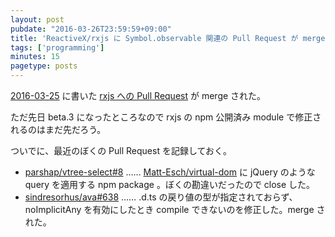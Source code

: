 ```yaml
---
layout: post
pubdate: "2016-03-26T23:59:59+09:00"
title: 'ReactiveX/rxjs に Symbol.observable 関連の Pull Request が merge された'
tags: ['programming']
minutes: 15
pagetype: posts
---
```

[2016-03-25][] に書いた [rxjs への Pull Request](https://github.com/ReactiveX/rxjs/pull/1525) が merge された。

ただ先日 beta.3 になったところなので rxjs の npm 公開済み module で修正されるのはまだ先だろう。

ついでに、最近のぼくの Pull Request を記録しておく。

- [parshap/vtree-select#8](https://github.com/parshap/vtree-select/pull/8) …… [Matt-Esch/virtual-dom][] に jQuery のような query を適用する npm package 。ぼくの勘違いだったので close した。
- [sindresorhus/ava#638](https://github.com/sindresorhus/ava/pull/638) …… .d.ts の戻り値の型が指定されておらず、 noImplicitAny を有効にしたとき compile できないのを修正した。merge された。

[2016-03-25]: http://blog.bouzuya.net/2016/03/25/
[Matt-Esch/virtual-dom]: https://github.com/Matt-Esch/virtual-dom
